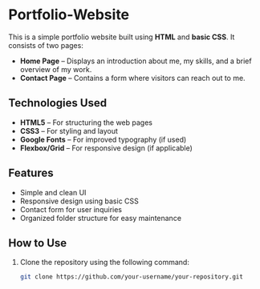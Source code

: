 # Portfolio-Website

This is a simple portfolio website built using **HTML** and **basic CSS**. It consists of two pages:

- **Home Page** – Displays an introduction about me, my skills, and a brief overview of my work.
- **Contact Page** – Contains a form where visitors can reach out to me.

## Technologies Used
- **HTML5** – For structuring the web pages  
- **CSS3** – For styling and layout  
- **Google Fonts** – For improved typography (if used)  
- **Flexbox/Grid** – For responsive design (if applicable)  

## Features
- Simple and clean UI  
- Responsive design using basic CSS  
- Contact form for user inquiries  
- Organized folder structure for easy maintenance  

## How to Use
1. Clone the repository using the following command:  
   ```bash
   git clone https://github.com/your-username/your-repository.git
